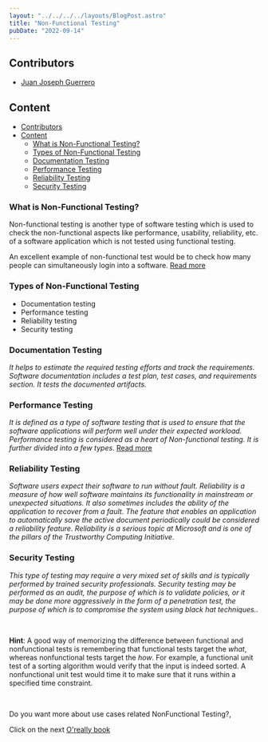 ```yaml
---
layout: "../../../../layouts/BlogPost.astro"
title: "Non-Functional Testing"
pubDate: "2022-09-14"
---
```

## Contributors

- [Juan Joseph Guerrero](https://github.com/JuanJosephG)

## Content

- [Contributors](#contributors)
- [Content](#content)
  - [What is Non-Functional Testing?](#what-is-non-functional-testing)
  - [Types of Non-Functional Testing](#types-of-non-functional-testing)
  - [Documentation Testing](#documentation-testing)
  - [Performance Testing](#performance-testing)
  - [Reliability Testing](#reliability-testing)
  - [Security Testing](#security-testing)

### What is Non-Functional Testing?

Non-functional testing is another type of software testing which is used to check the non-functional aspects like performance, usability, reliability, etc. of a software application which is not tested using functional testing.

An excellent example of non-functional test would be to check how many people can simultaneously login into a software. [Read more](https://www.guru99.com/non-functional-testing.html)

### Types of Non-Functional Testing

- Documentation testing
- Performance testing
- Reliability testing
- Security testing

### Documentation Testing

_It helps to estimate the required testing efforts and track the requirements. Software documentation includes a test plan, test cases, and requirements section. It tests the documented artifacts._

### Performance Testing

_It is defined as a type of software testing that is used to ensure that the software applications will perform well under their expected workload. Performance testing is considered as a heart of Non-functional testing. It is further divided into a few types_. [Read more](https://learning.oreilly.com/library/view/how-we-test/9780735624252/ch11.html#performance_testing)

### Reliability Testing

_Software users expect their software to run without fault. Reliability is a measure of how well software maintains its functionality in mainstream or unexpected situations. It also sometimes includes the ability of the application to recover from a fault. The feature that enables an application to automatically save the active document periodically could be considered a reliability feature. Reliability is a serious topic at Microsoft and is one of the pillars of the Trustworthy Computing Initiative_.

### Security Testing

_This type of testing may require a very mixed set of skills and is typically performed by trained security professionals. Security testing may be performed as an audit, the purpose of which is to validate policies, or it may be done more aggressively in the form of a penetration test, the purpose of which is to compromise the system using black hat techniques.._

<br>

**Hint**: A good way of memorizing the difference between functional and nonfunctional tests is remembering that functional tests target the _what_, whereas nonfunctional tests target the _how_. For example, a functional unit test of a sorting algorithm would verify that the input is indeed sorted. A nonfunctional unit test would time it to make sure that it runs within a specified time constraint.

<br>

Do you want more about use cases related NonFunctional Testing?,

Click on the next [O'really book](https://learning.oreilly.com/library/view/effective-software-testing/0201794292/ch09.html#ch09lev1sec1)
